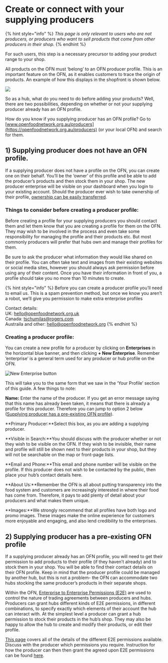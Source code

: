 # Create or connect with your supplying producers

{% hint style="info" %}
 _This page is only relevant to users who are not producers, or producers who want to sell products that come from other producers in their shop._
{% endhint %}

For such users, this step is a necessary precursor to adding your product range to your shop.

All products on the OFN must ‘belong’ to an OFN producer profile. This is an important feature on the OFN, as it enables customers to trace the origin of products. An example of how this displays in the shopfront is shown below.

![](https://openfoodnetwork.org/wp-content/uploads/2015/05/Source-Identified.png)

So as a hub, what do you need to do before adding your products? Well, there are two possibilities, depending on whether or not your supplying producer already has an OFN profile.

How do you know if you supplying producer has an OFN profile? Go to [www.openfoodnetwork.org.au/producers](https://openfoodnetwork.org.au/producers) \(or your local OFN\) and search for them.

## 1\) Supplying producer does not have an OFN profile.

If a supplying producer does not have a profile on the OFN, you can create one on their behalf. You’ll be the ‘owner’ of this profile and be able to add the producer’s products and then stock them in your shop. The new producer enterprise will be visible on your dashboard when you login to your existing account. Should the producer ever wish to take ownership of their profile, [ownership can be easily transferred](../advanced-features/your-profile/transfer-ownership.md).

### Things to consider before creating a producer profile:

Before creating a profile for your supplying producers you should contact them and let them know that you are creating a profile for them on the OFN. They may wish to be involved in the process and even take some responsibility for managing the profile and their products etc. But most commonly producers will prefer that hubs own and manage their profiles for them.

Be sure to ask the producer what information they would like shared on their profile. You can often take text and images from their existing websites or social media sites, however you should always ask permission before using any of their content. Once you have their information in front of you, a profile should take you no more than 10 minutes to create.

{% hint style="info" %}
Before you can create a producer profile you’ll need to email us. This is a spam prevention method, but once we know you aren’t a robot, we’ll give you permission to make extra enterprise profiles

Contact details:  
UK: hello@openfoodnetwork.org.uk  
Canada: tschumilas@rogers.com  
Austraila and other: hello@openfoodnetwork.org
{% endhint %}



### Creating a producer profile:

You can create a new profile for a producer by clicking on **Enterprises** in the horizontal blue banner, and then clicking **+ New Enterprise**. Remember ‘enterprise’ is a general term used for any producer or hub profile on the OFN.

![New Enterprise button](https://openfoodnetwork.org/wp-content/uploads/2015/05/New-Enterprise.png)

This will take you to the same form that we saw in the ‘Your Profile’ section of this guide. A few things to note:

**Name:** Enter the name of the producer. If you get an error message saying that this name has already been taken, it means that there is already a profile for this producer. Therefore you can jump to option 2 below \([Supplying producer has a pre-existing OFN profile](create-or-connect-with-your-supplying-producers.md)\).

**Primary Producer:**Select this box, as you are adding a supplying producer.

**Visible in Search:**You should discuss with the producer whether or not they wish to be visible on the OFN. If they wish to be invisible, their name and profile will still be shown next to their products in your shop, but they will not be searchable on the map or front-page lists.

**Email and Phone:**This email and phone number will be visible on the profile. If this producer does not wish to be contacted by the public, then place your hub’s contact details here.

**About Us:**Remember the OFN is all about putting transparency into the food system and customers are increasingly interested in where their food has come from. Therefore, it pays to add plenty of detail about your producers and what makes them unique.

**Images:**We strongly recommend that all profiles have both logo and promo images. These images make the online experience for customers more enjoyable and engaging, and also lend credibility to the enterprises.

## 2\) Supplying producer has a pre-existing OFN profile <a id="supplyingproducer"></a>

If a supplying producer already has an OFN profile, you will need to get their permission to add products to their profile \(if they haven’t already\) and to stock them in your shop. You will be able to find their contact details on their OFN profile. Keep in mind that the producer profile could be managed by another hub, but this is not a problem- the OFN can accommodate two hubs stocking the same producer’s products in their separate shops.

Within the OFN, [Enterprise to Enterprise Permissions \(E2E\)](../advanced-features/collaboration-with-other-enterprises/enterprise-to-enterprise-permissions-e2es.md) are used to control the nature of trading agreements between producers and hubs. Producers can grant hubs different kinds of E2E permissions, in different combinations, to specify exactly which elements of their account the hub can interact with. At the simplest level a producer can grant a hub permission to stock their products in the hub’s shop. They may also be happy to allow the hub to create and modify their products, or edit their profile.

[This page](../advanced-features/collaboration-with-other-enterprises/enterprise-to-enterprise-permissions-e2es.md) covers all of the details of the different E2E permissions available. Discuss with the producer which permissions you require. Instruction for how the producer can then then grant the agreed upon E2E permissions can be found [here](../advanced-features/collaboration-with-other-enterprises/enterprise-to-enterprise-permissions-e2es.md).

